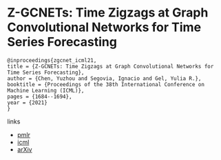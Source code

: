 # Z-GCNETs: Time Zigzags at Graph Convolutional Networks for Time Series Forecasting

```
@inproceedings{zgcnet_icml21,
title = {Z-GCNETs: Time Zigzags at Graph Convolutional Networks for Time Series Forecasting},
author = {Chen, Yuzhou and Segovia, Ignacio and Gel, Yulia R.},
booktitle = {Proceedings of the 38th International Conference on Machine Learning (ICML)},
pages = {1684--1694},
year = {2021}
}
```

links
- [pmlr](http://proceedings.mlr.press/v139/chen21o.html)
- [icml](https://icml.cc/Conferences/2021/ScheduleMultitrack?event=9392)
- [arXiv](https://arxiv.org/abs/2105.04100)
